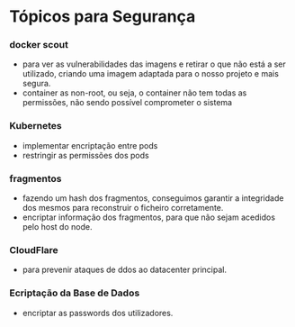 # Tópicos para Segurança

### docker scout
 - para ver as vulnerabilidades das imagens e retirar o que não está a ser utilizado, criando uma imagem adaptada para o nosso projeto e mais segura. 
 - container as non-root, ou seja, o container não tem todas as permissões, não sendo possível comprometer o sistema

### Kubernetes
 - implementar encriptação entre pods
 - restringir as permissões dos pods

### fragmentos
 - fazendo um hash dos fragmentos, conseguimos garantir a integridade dos mesmos para reconstruir o ficheiro corretamente. 
 - encriptar informação dos fragmentos, para que não sejam acedidos pelo host do node. 

### CloudFlare
 - para prevenir ataques de ddos ao datacenter principal. 

### Ecriptação da Base de Dados
 - encriptar as passwords dos utilizadores. 
